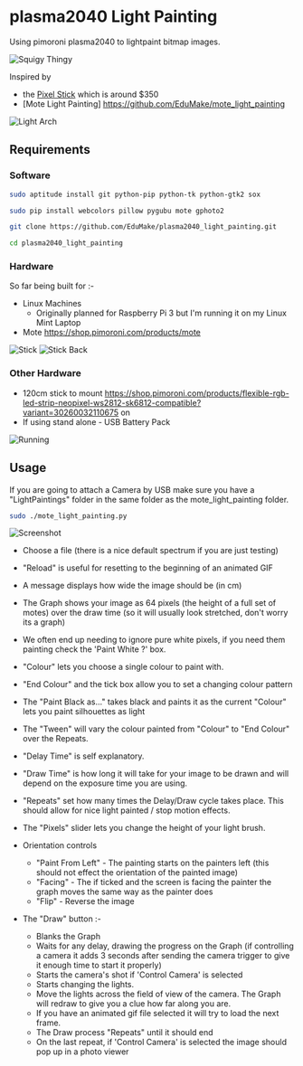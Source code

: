 # plasma2040 Light Painting
Using pimoroni plasma2040 to lightpaint bitmap images.

![Squigy Thingy](demos/Squigy%20Thingy.JPG)

Inspired by 

* the [Pixel Stick](http://thepixelstick.com/) which is around $350
* [Mote Light Painting] https://github.com/EduMake/mote_light_painting 
  
![Light Arch](demos/Light%20Arch.jpg)

## Requirements

### Software

```bash
sudo aptitude install git python-pip python-tk python-gtk2 sox

sudo pip install webcolors pillow pygubu mote gphoto2

git clone https://github.com/EduMake/plasma2040_light_painting.git

cd plasma2040_light_painting
```

### Hardware

So far being built for :-

* Linux Machines
	* Originally planned for Raspberry Pi 3 but I'm running it on my Linux Mint Laptop
* Mote https://shop.pimoroni.com/products/mote
  
![Stick](demos/Stick.jpg)
![Stick Back](demos/Stick%20Back.jpg)

### Other Hardware

* 120cm stick to mount https://shop.pimoroni.com/products/flexible-rgb-led-strip-neopixel-ws2812-sk6812-compatible?variant=30260032110675 on
* If using stand alone - USB Battery Pack

![Running](demos/running.gif)

## Usage

If you are going to attach a Camera by USB make sure you have a "LightPaintings" folder in the same folder as the mote_light_painting folder.

```bash
sudo ./mote_light_painting.py
```

![Screenshot](demos/Screenshot.png)

* Choose a file (there is a nice default spectrum if you are just testing)
* "Reload" is useful for resetting to the beginning of an animated GIF
* A message displays how wide the image should be (in cm)
* The Graph shows your image as 64 pixels (the height of a full set of motes) over the draw time (so it will usually look stretched, don't worry its a graph) 
* We often end up needing to ignore pure white pixels, if you need them painting check the 'Paint White ?' box.
* "Colour" lets you choose a single colour to paint with.
* "End Colour" and the tick box allow you to set a changing colour pattern
* The "Paint Black as..." takes black and paints it as the current "Colour" lets you paint silhouettes as light
* The "Tween" will vary the colour painted from "Colour" to "End Colour" over the Repeats.
* "Delay Time" is self explanatory.
* "Draw Time" is how long it will take for your image to be drawn and will depend on the exposure time you are using.
* "Repeats" set how many times the Delay/Draw cycle takes place. This should allow for nice light painted / stop motion effects.

* The "Pixels" slider lets you change the height of your light brush.
* Orientation controls
  * "Paint From Left" - The painting starts on the painters left (this should not effect the orientation of the painted image) 
  * "Facing" - The if ticked and the screen is facing the painter the graph moves the same way as the painter does
  * "Flip" - Reverse the image 

* The "Draw" button :-
  * Blanks the Graph
  * Waits for any delay, drawing the progress on the Graph (if controlling a camera it adds 3 seconds after sending the camera trigger to give it enough time to start it properly)
  * Starts the camera's shot if 'Control Camera' is selected 
  * Starts changing the lights. 
  * Move the lights across the field of view of the camera. The Graph will redraw to give you a clue how far along you are.
  * If you have an animated gif file selected it will try to load the next frame.
  * The Draw process "Repeats" until it should end
  * On the last repeat, if 'Control Camera' is selected the image should pop up in a photo viewer


